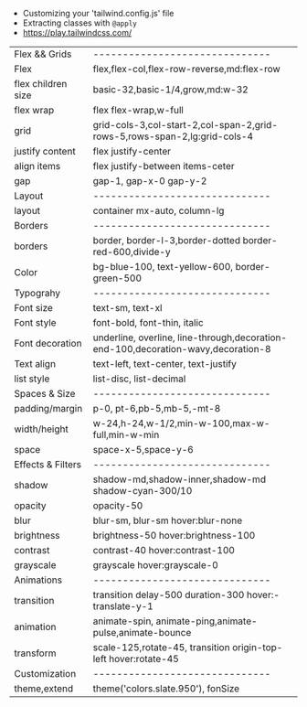 - Customizing your 'tailwind.config.js' file
- Extracting classes with `@apply`
- https://play.tailwindcss.com/

|||
|---|---|
|Flex && Grids|------------------------------|
|Flex|flex,flex-col,flex-row-reverse,md:flex-row|
|flex children size|basic-32,basic-1/4,grow,md:w-32|
|flex wrap|flex flex-wrap,w-full|
|grid|grid-cols-3,col-start-2,col-span-2,grid-rows-5,rows-span-2,lg:grid-cols-4|
|justify content|flex justify-center|
|align items|flex justify-between items-ceter|
|gap|gap-1, gap-x-0 gap-y-2|
|Layout|------------------------------|
|layout|container mx-auto, column-lg|
|Borders|------------------------------|
|borders|border, border-l-3,border-dotted border-red-600,divide-y|
|Color|bg-blue-100, text-yellow-600, border-green-500|
|Typograhy|------------------------------|
|Font size|text-sm, text-xl|
|Font style|font-bold, font-thin, italic|
|Font decoration|underline, overline, line-through,decoration-end-100,decoration-wavy,decoration-8|
|Text align|text-left, text-center, text-justify|
|list style|list-disc, list-decimal|
|Spaces & Size|------------------------------|
|padding/margin|p-0, pt-6,pb-5,mb-5,-mt-8|
|width/height|w-24,h-24,w-1/2,min-w-100,max-w-full,min-w-min|
|space|space-x-5,space-y-6|
|Effects & Filters|------------------------------|
|shadow|shadow-md,shadow-inner,shadow-md shadow-cyan-300/10|
|opacity|opacity-50|
|blur|blur-sm, blur-sm hover:blur-none|
|brightness|brightness-50 hover:brightness-100|
|contrast|contrast-40 hover:contrast-100|
|grayscale|grayscale hover:grayscale-0|
|Animations|------------------------------|
|transition|transition delay-500 duration-300 hover:-translate-y-1|
|animation|animate-spin, animate-ping,animate-pulse,animate-bounce|
|transform|scale-125,rotate-45, transition origin-top-left hover:rotate-45|
|Customization|------------------------------|
|theme,extend|theme('colors.slate.950'), fonSize|
